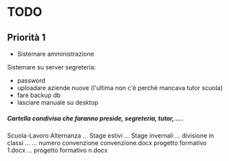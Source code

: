 # TODO

## Priorità 1
* Sistemare amministrazione



Sistemare su server segreteria:
* password
* uploadare aziende nuove (l'ultima non c'è perchè mancava tutor scuola)
* fare backup db
* lasciare manuale su desktop
















##### Cartella condivisa che faranno preside, segreteria, tutor, ....
Scuola-Lavoro
	Alternanza
		...
	Stage estivi
		...
	Stage invernali
		...
		divisione in classi
		...
			...
			numero convenzione
				convenzione.docx
				progetto formativo 1.docx
				...
				progetto formativo n.docx
